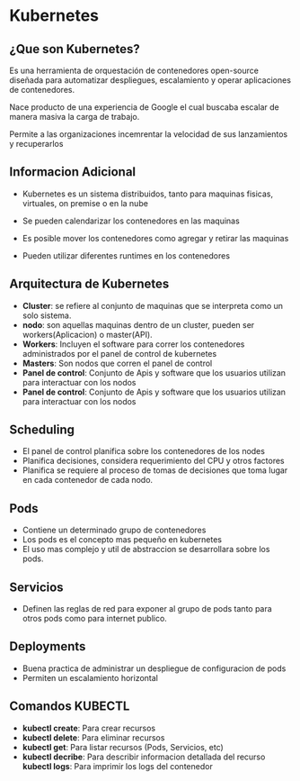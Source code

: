 # Kubernetes

## ¿Que son Kubernetes?

Es una herramienta de orquestación de contenedores open-source diseñada para automatizar despliegues, escalamiento y operar aplicaciones de contenedores. 

Nace producto de una experiencia de Google el cual buscaba escalar de manera masiva la carga de trabajo.

Permite a las organizaciones incemrentar la velocidad de sus lanzamientos y recuperarlos

## Informacion Adicional

* Kubernetes es un sistema distribuidos, tanto para maquinas fisicas, virtuales, on premise o en la nube

* Se pueden calendarizar los contenedores en las maquinas

* Es posible mover los contenedores como agregar y retirar las maquinas

* Pueden utilizar diferentes runtimes en los contenedores

## Arquitectura de Kubernetes

* **Cluster**: se refiere al conjunto de maquinas que se interpreta como un solo sistema.
* **nodo**: son aquellas maquinas dentro de un cluster, pueden ser workers(Aplicacion) o master(API).
* **Workers**: Incluyen el software para correr los contenedores administrados por el panel de control de kubernetes
* **Masters**: Son nodos que corren el panel de control
* **Panel de control**: Conjunto de Apis y software que los usuarios utilizan para interactuar con los nodos
* **Panel de control**: Conjunto de Apis y software que los usuarios utilizan para interactuar con los nodos

## Scheduling

* El panel de control planifica sobre los contenedores de los nodes
* Planifica decisiones, considera requerimiento del CPU y otros factores
* Planifica se requiere al proceso de tomas de decisiones que toma lugar en cada contenedor de cada nodo.

## Pods
* Contiene un determinado grupo de contenedores
* Los pods es el concepto mas pequeño en kubernetes
* El uso mas complejo y util de abstraccion se desarrollara sobre los pods.

## Servicios

* Definen las reglas de red para exponer al grupo de pods tanto para otros pods como para internet publico.

## Deployments

* Buena practica de administrar un despliegue de configuracion de pods
* Permiten un escalamiento horizontal

## Comandos KUBECTL

* **kubectl create**: Para crear recursos
* **kubectl delete**: Para eliminar recursos
* **kubectl get**: Para listar recursos (Pods, Servicios, etc)
* **kubectl decribe**: Para describir informacion detallada del recurso
 **kubectl logs**: Para imprimir los logs del contenedor